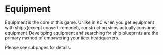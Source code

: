 # Equipment

Equipment is the core of this game. Unlike in KC when you get equipment with ships (except convert-remodel), constructing ships actually consume equipment. Developing equipment and searching for ship blueprints are the primary method of empowering your fleet headquarters.

Please see subpages for details.
